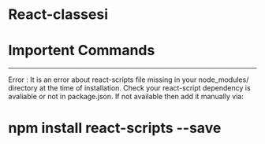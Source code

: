 # React-classesi
# Importent Commands 


-------------------------------------------------

Error : It is an error about react-scripts file missing in your node_modules/ directory at the time of installation.
Check your react-script dependency is avaliable or not in package.json.
If not available then add it manually via:

# npm install react-scripts --save

